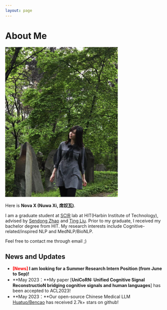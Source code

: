 ```yaml
---
layout: page
---
```


# About Me

<img src="nuwaxi.jpg" class="floatpic" width="360" height="480">

Here is **Nova X (Nuwa Xi, 席奴瓦)**.

I am a graduate student at [SCIR](http://ir.hit.edu.cn/) lab at HIT(Harbin Institute of Technology), advised by [Sendong Zhao](https://scholar.google.com/citations?user=ZtIhRvwAAAAJ&hl=zh-CN) and [Ting Liu](https://scholar.google.com/citations?user=zyMJ1V0AAAAJ&hl=zh-CN&oi=ao). Prior to my graduate, I received my bachelor degree from HIT. My research interests include Cognitive-related/inspired NLP and MedNLP/BioNLP.

Feel free to contact me through email ;)

## News and Updates

- **<font color='red'>[News]</font> I am looking for a Summer Research Intern Position (from June to Sep)!**
- **May 2023：**My paper [**UniCoRN: Unified Cognitive Signal ReconstructioN bridging cognitive signals and human languages**] has been accepted to ACL2023!
- **May 2023：**Our open-source Chinese Medical LLM [Huatuo/Bencao](https://github.com/SCIR-HI/Huatuo-Llama-Med-Chinese) has received 2.7k+ stars on github!
